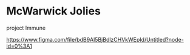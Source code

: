 # McWarwick Jolies
 project Immune

https://www.figma.com/file/bdB9Al5BjBdlzCHVkWEpId/Untitled?node-id=0%3A1
